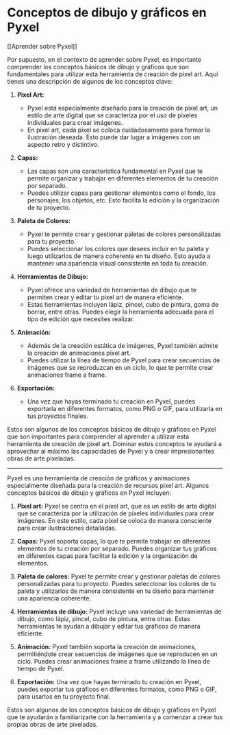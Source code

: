 # Conceptos de dibujo y gráficos en Pyxel

[[Aprender sobre Pyxel]]

Por supuesto, en el contexto de aprender sobre Pyxel, es importante comprender los conceptos básicos de dibujo y gráficos que son fundamentales para utilizar esta herramienta de creación de pixel art. Aquí tienes una descripción de algunos de los conceptos clave:

1. **Pixel Art:**
   - Pyxel está especialmente diseñado para la creación de pixel art, un estilo de arte digital que se caracteriza por el uso de píxeles individuales para crear imágenes.
   - En pixel art, cada píxel se coloca cuidadosamente para formar la ilustración deseada. Esto puede dar lugar a imágenes con un aspecto retro y distintivo.

2. **Capas:**
   - Las capas son una característica fundamental en Pyxel que te permite organizar y trabajar en diferentes elementos de tu creación por separado.
   - Puedes utilizar capas para gestionar elementos como el fondo, los personajes, los objetos, etc. Esto facilita la edición y la organización de tu proyecto.

3. **Paleta de Colores:**
   - Pyxel te permite crear y gestionar paletas de colores personalizadas para tu proyecto.
   - Puedes seleccionar los colores que desees incluir en tu paleta y luego utilizarlos de manera coherente en tu diseño. Esto ayuda a mantener una apariencia visual consistente en toda tu creación.

4. **Herramientas de Dibujo:**
   - Pyxel ofrece una variedad de herramientas de dibujo que te permiten crear y editar tu pixel art de manera eficiente.
   - Estas herramientas incluyen lápiz, pincel, cubo de pintura, goma de borrar, entre otras. Puedes elegir la herramienta adecuada para el tipo de edición que necesites realizar.

5. **Animación:**
   - Además de la creación estática de imágenes, Pyxel también admite la creación de animaciones pixel art.
   - Puedes utilizar la línea de tiempo de Pyxel para crear secuencias de imágenes que se reproduzcan en un ciclo, lo que te permite crear animaciones frame a frame.

6. **Exportación:**
   - Una vez que hayas terminado tu creación en Pyxel, puedes exportarla en diferentes formatos, como PNG o GIF, para utilizarla en tus proyectos finales.

Estos son algunos de los conceptos básicos de dibujo y gráficos en Pyxel que son importantes para comprender al aprender a utilizar esta herramienta de creación de pixel art. Dominar estos conceptos te ayudará a aprovechar al máximo las capacidades de Pyxel y a crear impresionantes obras de arte pixeladas.

---

Pyxel es una herramienta de creación de gráficos y animaciones especialmente diseñada para la creación de recursos pixel art. Algunos conceptos básicos de dibujo y gráficos en Pyxel incluyen:

1. **Pixel art:** Pyxel se centra en el pixel art, que es un estilo de arte digital que se caracteriza por la utilización de píxeles individuales para crear imágenes. En este estilo, cada píxel se coloca de manera consciente para crear ilustraciones detalladas.

2. **Capas:** Pyxel soporta capas, lo que te permite trabajar en diferentes elementos de tu creación por separado. Puedes organizar tus gráficos en diferentes capas para facilitar la edición y la organización de elementos.

3. **Paleta de colores:** Pyxel te permite crear y gestionar paletas de colores personalizadas para tu proyecto. Puedes seleccionar los colores de tu paleta y utilizarlos de manera consistente en tu diseño para mantener una apariencia coherente.

4. **Herramientas de dibujo:** Pyxel incluye una variedad de herramientas de dibujo, como lápiz, pincel, cubo de pintura, entre otras. Estas herramientas te ayudan a dibujar y editar tus gráficos de manera eficiente.

5. **Animación:** Pyxel también soporta la creación de animaciones, permitiéndote crear secuencias de imágenes que se reproducen en un ciclo. Puedes crear animaciones frame a frame utilizando la línea de tiempo de Pyxel.

6. **Exportación:** Una vez que hayas terminado tu creación en Pyxel, puedes exportar tus gráficos en diferentes formatos, como PNG o GIF, para usarlos en tu proyecto final.

Estos son algunos de los conceptos básicos de dibujo y gráficos en Pyxel que te ayudarán a familiarizarte con la herramienta y a comenzar a crear tus propias obras de arte pixeladas.
